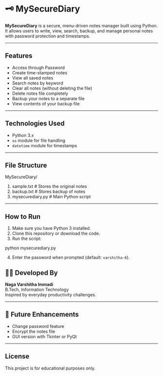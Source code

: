 # 🗝️ MySecureDiary

**MySecureDiary** is a secure, menu-driven notes manager built using Python. It allows users to write, view, search, backup, and manage personal notes with password protection and timestamps.

---

##  Features

-  Access through Password
-  Create time-stamped notes
-  View all saved notes
-  Search notes by keyword
-  Clear all notes (without deleting the file)
-  Delete notes file completely
-  Backup your notes to a separate file
-  View contents of your backup file

---

##  Technologies Used

- Python 3.x
- `os` module for file handling
- `datetime` module for timestamps

---

##  File Structure


MySecureDiary/

1. sample.txt         # Stores the original notes
2. backup.txt         # Stores backup of notes
3. mysecurediary.py   # Main Python script


---

##  How to Run

1. Make sure you have Python 3 installed.
2. Clone this repository or download the code.
3. Run the script:


python mysecurediary.py


4. Enter the password when prompted (default: `varshitha-6`).


## 👩‍💻 Developed By

**Naga Varshitha Immadi**  
B.Tech, Information Technology  
Inspired by everyday productivity challenges.

---

## 📌 Future Enhancements

- Change password feature
- Encrypt the notes file
- GUI version with Tkinter or PyQt

---

##  License

This project is for educational purposes only.
